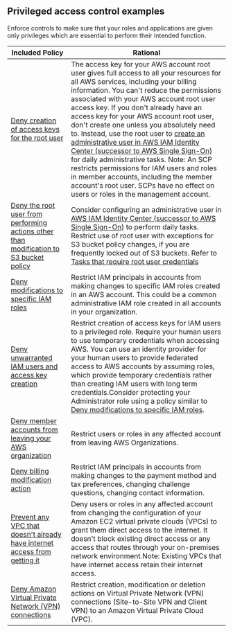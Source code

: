 ## Privileged access control examples

Enforce controls to make sure that your roles and applications are given only privileges which are essential to perform their intended function.

| Included Policy | Rational | 
|------|-------------|
|[Deny creation of access keys for the root user](Deny-creation-of-access-keys-for-the-root-user.json) | The access key for your AWS account root user gives full access to all your resources for all AWS services, including your billing information. You can't reduce the permissions associated with your AWS account root user access key. If you don't already have an access key for your AWS account root user, don't create one unless you absolutely need to. Instead, use the root user to [create an administrative user in AWS IAM Identity Center (successor to AWS Single Sign-On)](https://docs.aws.amazon.com/singlesignon/latest/userguide/getting-started.html) for daily administrative tasks. Note: An SCP restricts permissions for IAM users and roles in member accounts, including the member account's root user. SCPs have no effect on users or roles in the management account.|
|[Deny the root user from performing actions other than modification to S3 bucket policy](Deny-the-root-user-from-performing-actions-except-S3-bucketpolicy-changes.json)| Consider configuring an administrative user in [AWS IAM Identity Center (successor to AWS Single Sign-On)](https://docs.aws.amazon.com/singlesignon/latest/userguide/getting-started.html) to perform daily tasks. Restrict use of root user with exceptions for S3 bucket policy changes, if you are frequently locked out of S3 buckets. Refer to [Tasks that require root user credentials](https://docs.aws.amazon.com/accounts/latest/reference/root-user-tasks.html)|
|[Deny modifications to specific IAM roles](Deny-modifications-to-specific-IAM-roles.json)|Restrict IAM principals in accounts from making changes to specific IAM roles created in an AWS account. This could be a common administrative IAM role created in all accounts in your organization.| 
|[Deny unwarranted IAM users and access key creation](Deny-unwarranted-IAM-users-and-access-key-creation.json)|Restrict creation of access keys for IAM users to a privileged role. Require your human users to use temporary credentials when accessing AWS. You can use an identity provider for your human users to provide federated access to AWS accounts by assuming roles, which provide temporary credentials rather than creating IAM users with long term credentials.Consider protecting your Administrator role using a policy similar to [Deny modifications to specific IAM roles](Deny-modifications-to-specific-IAM-roles.json).|
|[Deny member accounts from leaving your AWS organization](https://docs.aws.amazon.com/organizations/latest/userguide/orgs_manage_policies_scps_examples_general.html#example-scp-leave-org)|Restrict users or roles in any affected account from leaving AWS Organizations.|
|[Deny billing modification action](Deny-billing-modification-action.json)|Restrict IAM principals in accounts from making changes to the payment method and tax preferences, changing challenge questions, changing contact information.|
|[Prevent any VPC that doesn't already have internet access from getting it](https://docs.aws.amazon.com/organizations/latest/userguide/orgs_manage_policies_scps_examples_vpc.html#example_vpc_2)|Deny users or roles in any affected account from changing the configuration of your Amazon EC2 virtual private clouds (VPCs) to grant them direct access to the internet. It doesn't block existing direct access or any access that routes through your on-premises network environment.Note: Existing VPCs that have internet access retain their internet access.|
|[Deny Amazon Virtual Private Network (VPN) connections](Deny-Amazon-Virtual-Private-Network(VPN)-connection-creation-modification-deletion.json)|Restrict creation, modification or deletion actions on Virtual Private Network (VPN) connections (Site-to-Site VPN and Client VPN) to an Amazon Virtual Private Cloud (VPC).|


